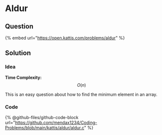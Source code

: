 # Aldur

## Question

{% embed url="https://open.kattis.com/problems/aldur" %}

## Solution

### Idea

**Time Complexity:** $$O(n)$$

This is an easy question about how to find the minimum element in an array.

### Code

{% @github-files/github-code-block url="https://github.com/mendax1234/Coding-Problems/blob/main/kattis/aldur/aldur.c" %}

